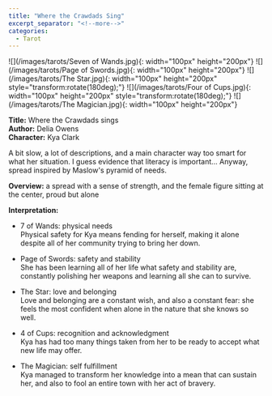 ```yaml
---
title: "Where the Crawdads Sing"
excerpt_separator: "<!--more-->"
categories:
  - Tarot
---
```


![](/images/tarots/Seven of Wands.jpg){: width="100px" height="200px"}
![](/images/tarots/Page of Swords.jpg){: width="100px" height="200px"}
![](/images/tarots/The Star.jpg){: width="100px" height="200px" style="transform:rotate(180deg);"}
![](/images/tarots/Four of Cups.jpg){: width="100px" height="200px" style="transform:rotate(180deg);"}
![](/images/tarots/The Magician.jpg){: width="100px" height="200px"}

**Title:** Where the Crawdads sings \
**Author:** Delia Owens \
**Character:** Kya Clark

A bit slow, a lot of descriptions, and a main character way too smart for what her situation. I guess evidence that literacy is important... Anyway, spread inspired by Maslow's pyramid of needs.

<!--more-->

**Overview:** a spread with a sense of strength, and the female figure sitting at the center, proud but alone

**Interpretation:**

* 7 of Wands: physical needs \
Physical safety for Kya means fending for herself, making it alone despite all of her community trying to bring her down.

* Page of Swords: safety and stability \
She has been learning all of her life what safety and stability are, constantly polishing her weapons and learning all she can to survive.

* The Star: love and belonging \
Love and belonging are a constant wish, and also a constant fear: she feels the most confident  when alone in the nature that she knows so well.

* 4 of Cups: recognition and acknowledgment \
Kya has had too many things taken from her to be ready to accept what new life may offer.

* The Magician: self fulfillment \
Kya managed to transform her knowledge into a mean that can sustain her, and also to fool an entire town with her act of bravery.